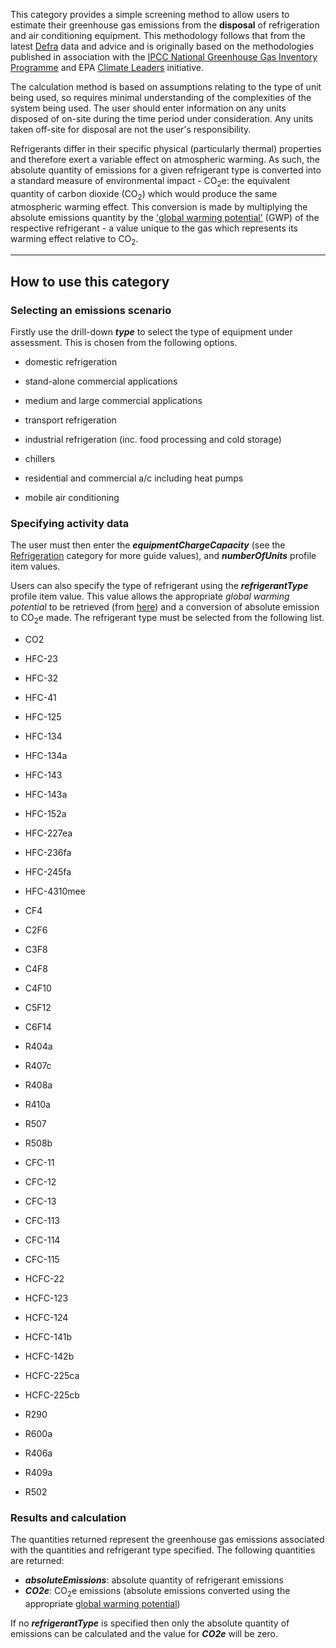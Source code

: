This category provides a simple screening method to allow users to
estimate their greenhouse gas emissions from the **disposal** of
refrigeration and air conditioning equipment. This methodology follows
that from the latest
[Defra](http://www.defra.gov.uk/environment/economy/business-efficiency/reporting)
data and advice and is originally based on the methodologies published
in association with the [IPCC National Greenhouse Gas Inventory
Programme](http://www.ipcc-nggip.iges.or.jp/public/2006gl/pdf/3_Volume3/V3_7_Ch7_ODS_Substitutes.pdf)
and EPA [Climate
Leaders](http://www.epa.gov/climateleaders/documents/resources/mfgrfg.pdf)
initiative.

The calculation method is based on assumptions relating to the type of
unit being used, so requires minimal understanding of the complexities
of the system being used. The user should enter information on any units
disposed of on-site during the time period under consideration. Any
units taken off-site for disposal are not the user's responsibility.

Refrigerants differ in their specific physical (particularly thermal)
properties and therefore exert a variable effect on atmospheric warming.
As such, the absolute quantity of emissions for a given refrigerant type
is converted into a standard measure of environmental impact - CO<sub>2</sub>e:
the equivalent quantity of carbon dioxide (CO<sub>2</sub>) which would produce
the same atmospheric warming effect. This conversion is made by
multiplying the absolute emissions quantity by the ['global warming
potential'](Greenhouse_gases_Global_warming_potentials) (GWP) of the
respective refrigerant - a value unique to the gas which represents its
warming effect relative to CO<sub>2</sub>.

-----

## How to use this category

### Selecting an emissions scenario

Firstly use the drill-down ***type*** to select the type of equipment
under assessment. This is chosen from the following options.

  - domestic refrigeration

<!-- end list -->

  - stand-alone commercial applications

<!-- end list -->

  - medium and large commercial applications

<!-- end list -->

  - transport refrigeration

<!-- end list -->

  - industrial refrigeration (inc. food processing and cold storage)

<!-- end list -->

  - chillers

<!-- end list -->

  - residential and commercial a/c including heat pumps

<!-- end list -->

  - mobile air conditioning

### Specifying activity data

The user must then enter the ***equipmentChargeCapacity*** (see the
[Refrigeration](Refrigeration) category for more guide values), and
***numberOfUnits*** profile item values.

Users can also specify the type of refrigerant using the
***refrigerantType*** profile item value. This value allows the
appropriate *global warming potential* to be retrieved (from
[here](Greenhouse_gases_Global_warming_potentials)) and a conversion of
absolute emission to CO<sub>2</sub>e made. The refrigerant type must be
selected from the following list.

  - CO2

<!-- end list -->

  - HFC-23

<!-- end list -->

  - HFC-32

<!-- end list -->

  - HFC-41

<!-- end list -->

  - HFC-125

<!-- end list -->

  - HFC-134

<!-- end list -->

  - HFC-134a

<!-- end list -->

  - HFC-143

<!-- end list -->

  - HFC-143a

<!-- end list -->

  - HFC-152a

<!-- end list -->

  - HFC-227ea

<!-- end list -->

  - HFC-236fa

<!-- end list -->

  - HFC-245fa

<!-- end list -->

  - HFC-4310mee

<!-- end list -->

  - CF4

<!-- end list -->

  - C2F6

<!-- end list -->

  - C3F8

<!-- end list -->

  - C4F8

<!-- end list -->

  - C4F10

<!-- end list -->

  - C5F12

<!-- end list -->

  - C6F14

<!-- end list -->

  - R404a

<!-- end list -->

  - R407c

<!-- end list -->

  - R408a

<!-- end list -->

  - R410a

<!-- end list -->

  - R507

<!-- end list -->

  - R508b

<!-- end list -->

  - CFC-11

<!-- end list -->

  - CFC-12

<!-- end list -->

  - CFC-13

<!-- end list -->

  - CFC-113

<!-- end list -->

  - CFC-114

<!-- end list -->

  - CFC-115

<!-- end list -->

  - HCFC-22

<!-- end list -->

  - HCFC-123

<!-- end list -->

  - HCFC-124

<!-- end list -->

  - HCFC-141b

<!-- end list -->

  - HCFC-142b

<!-- end list -->

  - HCFC-225ca

<!-- end list -->

  - HCFC-225cb

<!-- end list -->

  - R290

<!-- end list -->

  - R600a

<!-- end list -->

  - R406a

<!-- end list -->

  - R409a

<!-- end list -->

  - R502

### Results and calculation

The quantities returned represent the greenhouse gas emissions
associated with the quantities and refrigerant type specified. The
following quantities are returned:

  - ***absoluteEmissions***: absolute quantity of refrigerant emissions
  - ***CO2e***: CO<sub>2</sub>e emissions (absolute emissions converted using
    the appropriate [global warming
    potential](Greenhouse_gases_Global_warming_potentials))

If no ***refrigerantType*** is specified then only the absolute quantity
of emissions can be calculated and the value for ***CO2e*** will be
zero.
